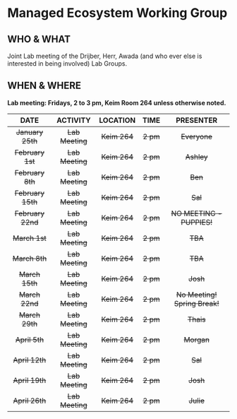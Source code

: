 # Managed Ecosystem Working Group

## WHO & WHAT
Joint Lab meeting of the Drijber, Herr, Awada (and who ever else is interested in being involved) Lab Groups.

## WHEN & WHERE
__Lab meeting: Fridays, 2 to 3 pm, Keim Room 264 unless otherwise noted.__

**DATE** | **ACTIVITY** | **LOCATION** | **TIME** | **PRESENTER**
:-----:|:-----:|:-----:|:-----:|:-----:
~~January 25th~~ | ~~Lab Meeting~~ | ~~Keim 264~~ | ~~2 pm~~ | ~~Everyone~~
~~February 1st~~ | ~~Lab Meeting~~ | ~~Keim 264~~ | ~~2 pm~~ | ~~Ashley~~
~~February 8th~~ | ~~Lab Meeting~~ | ~~Keim 264~~ | ~~2 pm~~ | ~~Ben~~
~~February 15th~~ | ~~Lab Meeting~~ | ~~Keim 264~~ | ~~2 pm~~ | ~~Sal~~ 
~~February 22nd~~ | ~~Lab Meeting~~ | ~~Keim 264~~ | ~~2 pm~~ | ~~NO MEETING - PUPPIES!~~
~~March 1st~~ | ~~Lab Meeting~~ | ~~Keim 264~~ | ~~2 pm~~ | ~~TBA~~
~~March 8th~~ | ~~Lab Meeting~~ | ~~Keim 264~~ | ~~2 pm~~ | ~~TBA~~
~~March 15th~~ | ~~Lab Meeting~~ | ~~Keim 264~~ | ~~2 pm~~ | ~~Josh~~
~~March 22nd~~ | ~~Lab Meeting~~ | ~~Keim 264~~ | ~~2 pm~~ | ~~No Meeting! Spring Break!~~
~~March 29th~~ | ~~Lab Meeting~~ | ~~Keim 264~~ | ~~2 pm~~ | ~~Thais~~
~~April 5th~~ | ~~Lab Meeting~~ | ~~Keim 264~~ | ~~2 pm~~ | ~~Morgan~~
~~April 12th~~ | ~~Lab Meeting~~ | ~~Keim 264~~ | ~~2 pm~~ | ~~Sal~~
~~April 19th~~ | ~~Lab Meeting~~ | ~~Keim 264~~ | ~~2 pm~~ | ~~Josh~~
~~April 26th~~ | ~~Lab Meeting~~ | ~~Keim 264~~ | ~~2 pm~~ | ~~Julie~~
